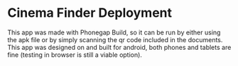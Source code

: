 Cinema Finder Deployment
=======================
This app was made with Phonegap Build, so it can be run by either using the apk file or by simply scanning the qr code included in the documents.
This app was designed on and built for android, both phones and tablets are fine (testing in browser is still a viable option).